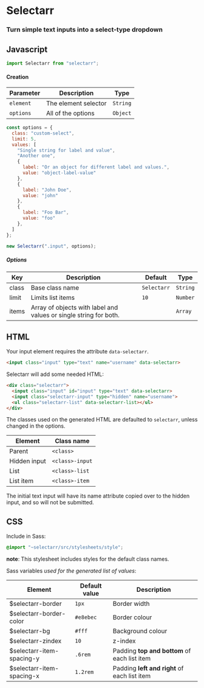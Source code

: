 # Selectarr
### Turn simple text inputs into a select-type dropdown

## Javascript

```js
import Selectarr from "selectarr";
```

#### Creation

| Parameter     | Description          | Type     |
| ------------- | -------------------- | -------- |
| `element`     | The element selector | `String` |
| `options`     | All of the options   | `Object` |

```js
const options = {
  class: "custom-select",
  limit: 5,
  values: [
    "Single string for label and value",
    "Another one",
    {
      label: "Or an object for different label and values.",
      value: "object-label-value"
    },
    {
      label: "John Doe",
      value: "john"
    },
    {
      label: "Foo Bar",
      value: "foo"
    },
  ]
};

new Selectarr(".input", options);
```

##### Options

| Key           | Description                                                       | Default     | Type     |
| ------------- | ----------------------------------------------------------------- | ----------- | -------- |
| class         | Base class name                                                   | `Selectarr` | `String` |
| limit         | Limits list items                                                 | `10`        | `Number` |
| items         | Array of objects with label and values or single string for both. |             | `Array`  |

## HTML

Your input element requires the attribute `data-selectarr`.

```html
<input class="input" type="text" name="username" data-selectarr>
```

Selectarr will add some needed HTML:

```html
<div class="selectarr">
  <input class="input" id="input" type="text" data-selectarr>
  <input class="selectarr-input" type="hidden" name="username">
  <ul class="selectarr-list" data-selectarr-list></ul>
</div>
```

The classes used on the generated HTML are defaulted to `selectarr`, unless changed in the options.

| Element       | Class name     |
| ------------- | -------------- |
| Parent        | `<class>`      |
| Hidden input  | `<class>-input`|
| List          | `<class>-list` |
| List item     | `<class>-item` |

The initial text input will have its name attribute copied over to the hidden input, and so will not be submitted.

## CSS

Include in Sass:

```css
@import "~selectarr/src/stylesheets/style";
```

**note**: This stylesheet includes styles for the default class names.

Sass variables *used for the generated list of values*: 

| Element                   | Default value  | Description                                        |
| ------------------------- | -------------- | -------------------------------------------------- |
| $selectarr-border         | `1px`          | Border width                                       |
| $selectarr-border-color   | `#e8ebec`      | Border colour                                      |
| $selectarr-bg             | `#fff`         | Background colour                                  |
| $selectarr-zindex         | `10`           | z-index                                            |
| $selectarr-item-spacing-y | `.6rem`        | Padding **top and bottom** of each list item       |
| $selectarr-item-spacing-x | `1.2rem`       | Padding **left and right** of each list item       |
